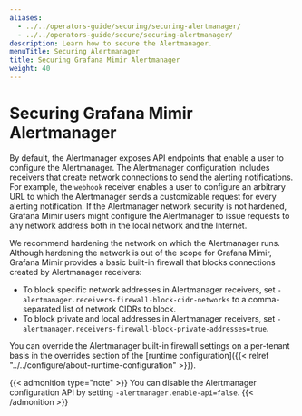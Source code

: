 ```yaml
---
aliases:
  - ../../operators-guide/securing/securing-alertmanager/
  - ../../operators-guide/secure/securing-alertmanager/
description: Learn how to secure the Alertmanager.
menuTitle: Securing Alertmanager
title: Securing Grafana Mimir Alertmanager
weight: 40
---
```


# Securing Grafana Mimir Alertmanager

By default, the Alertmanager exposes API endpoints that enable a user to configure the Alertmanager.
The Alertmanager configuration includes receivers that create network connections to send the alerting notifications.
For example, the `webhook` receiver enables a user to configure an arbitrary URL to which the Alertmanager sends a customizable request for every alerting notification.
If the Alertmanager network security is not hardened, Grafana Mimir users might configure the Alertmanager to issue requests to any network address both in the local network and the Internet.

We recommend hardening the network on which the Alertmanager runs.
Although hardening the network is out of the scope for Grafana Mimir, Grafana Mimir provides a basic built-in firewall that blocks connections created by Alertmanager receivers:

- To block specific network addresses in Alertmanager receivers, set `-alertmanager.receivers-firewall-block-cidr-networks` to a comma-separated list of network CIDRs to block.
- To block private and local addresses in Alertmanager receivers, set `-alertmanager.receivers-firewall-block-private-addresses=true`.

You can override the Alertmanager built-in firewall settings on a per-tenant basis in the overrides section of the [runtime configuration]({{< relref "../../configure/about-runtime-configuration" >}}).

{{< admonition type="note" >}}
You can disable the Alertmanager configuration API by setting `-alertmanager.enable-api=false`.
{{< /admonition >}}
